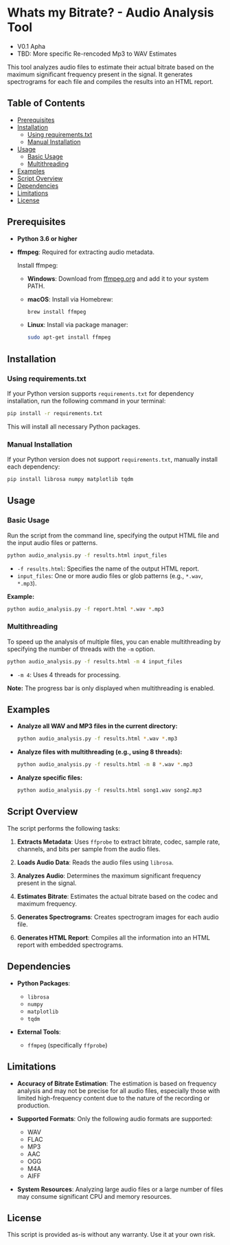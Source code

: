 
# Whats my Bitrate? - Audio Analysis Tool
- V0.1 Apha
- TBD: More specific Re-rencoded Mp3 to WAV Estimates

This tool analyzes audio files to estimate their actual bitrate based on the maximum significant frequency present in the signal. It generates spectrograms for each file and compiles the results into an HTML report.

## Table of Contents

- [Prerequisites](#prerequisites)
- [Installation](#installation)
  - [Using requirements.txt](#using-requirementstxt)
  - [Manual Installation](#manual-installation)
- [Usage](#usage)
  - [Basic Usage](#basic-usage)
  - [Multithreading](#multithreading)
- [Examples](#examples)
- [Script Overview](#script-overview)
- [Dependencies](#dependencies)
- [Limitations](#limitations)
- [License](#license)

## Prerequisites

- **Python 3.6 or higher**
- **ffmpeg**: Required for extracting audio metadata.

  Install ffmpeg:

  - **Windows**: Download from [ffmpeg.org](https://ffmpeg.org/download.html) and add it to your system PATH.
  - **macOS**: Install via Homebrew:

    ```bash
    brew install ffmpeg
    ```

  - **Linux**: Install via package manager:

    ```bash
    sudo apt-get install ffmpeg
    ```

## Installation

### Using requirements.txt

If your Python version supports `requirements.txt` for dependency installation, run the following command in your terminal:

```bash
pip install -r requirements.txt
```

This will install all necessary Python packages.

### Manual Installation

If your Python version does not support `requirements.txt`, manually install each dependency:

```bash
pip install librosa numpy matplotlib tqdm
```

## Usage

### Basic Usage

Run the script from the command line, specifying the output HTML file and the input audio files or patterns.

```bash
python audio_analysis.py -f results.html input_files
```

- `-f results.html`: Specifies the name of the output HTML report.
- `input_files`: One or more audio files or glob patterns (e.g., `*.wav`, `*.mp3`).

**Example:**

```bash
python audio_analysis.py -f report.html *.wav *.mp3
```

### Multithreading

To speed up the analysis of multiple files, you can enable multithreading by specifying the number of threads with the `-m` option.

```bash
python audio_analysis.py -f results.html -m 4 input_files
```

- `-m 4`: Uses 4 threads for processing.

**Note:** The progress bar is only displayed when multithreading is enabled.

## Examples

- **Analyze all WAV and MP3 files in the current directory:**

  ```bash
  python audio_analysis.py -f results.html *.wav *.mp3
  ```

- **Analyze files with multithreading (e.g., using 8 threads):**

  ```bash
  python audio_analysis.py -f results.html -m 8 *.wav *.mp3
  ```

- **Analyze specific files:**

  ```bash
  python audio_analysis.py -f results.html song1.wav song2.mp3
  ```

## Script Overview

The script performs the following tasks:

1. **Extracts Metadata**: Uses `ffprobe` to extract bitrate, codec, sample rate, channels, and bits per sample from the audio files.

2. **Loads Audio Data**: Reads the audio files using `librosa`.

3. **Analyzes Audio**: Determines the maximum significant frequency present in the signal.

4. **Estimates Bitrate**: Estimates the actual bitrate based on the codec and maximum frequency.

5. **Generates Spectrograms**: Creates spectrogram images for each audio file.

6. **Generates HTML Report**: Compiles all the information into an HTML report with embedded spectrograms.

## Dependencies

- **Python Packages**:
  - `librosa`
  - `numpy`
  - `matplotlib`
  - `tqdm`

- **External Tools**:
  - `ffmpeg` (specifically `ffprobe`)

## Limitations

- **Accuracy of Bitrate Estimation**: The estimation is based on frequency analysis and may not be precise for all audio files, especially those with limited high-frequency content due to the nature of the recording or production.

- **Supported Formats**: Only the following audio formats are supported:
  - WAV
  - FLAC
  - MP3
  - AAC
  - OGG
  - M4A
  - AIFF

- **System Resources**: Analyzing large audio files or a large number of files may consume significant CPU and memory resources.

## License

This script is provided as-is without any warranty. Use it at your own risk.
